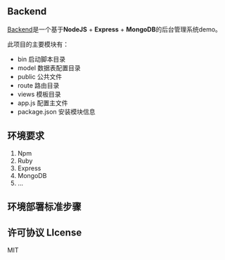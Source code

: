 Backend  
---
[Backend](https://github.com/bailongctui/Backend)是一个基于**NodeJS** + **Express** + **MongoDB**的后台管理系统demo。  

此项目的主要模块有：
* bin       启动脚本目录
* model  数据表配置目录
* public  公共文件
* route    路由目录
* views  模板目录
* app.js 配置主文件
* package.json 安装模块信息  

环境要求
---
1.  Npm
2.  Ruby
3.  Express
4.  MongoDB
5.  ...  
  
  
环境部署标准步骤
---

  
  
许可协议 LIcense  
---
MIT


 


